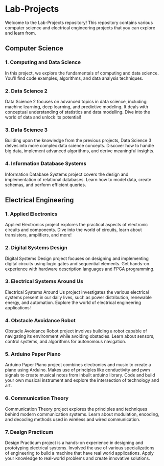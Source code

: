 # Lab-Projects

Welcome to the Lab-Projects repository! This repository contains various computer science and electrical engineering projects that you can explore and learn from.

## Computer Science

### 1. Computing and Data Science
In this project, we explore the fundamentals of computing and data science. You'll find code examples, algorithms, and data analysis techniques.

### 2. Data Science 2
Data Science 2 focuses on advanced topics in data science, including machine learning, deep learning, and predictive modeling. It deals with conceptual understanding of statistics and data modelling. Dive into the world of data and unlock its potential!

### 3. Data Science 3
Building upon the knowledge from the previous projects, Data Science 3 delves into more complex data science concepts. Discover how to handle big data, implement advanced algorithms, and derive meaningful insights.

### 4. Information Database Systems
Information Database Systems project covers the design and implementation of relational databases. Learn how to model data, create schemas, and perform efficient queries.

## Electrical Engineering

### 1. Applied Electronics
Applied Electronics project explores the practical aspects of electronic circuits and components. Dive into the world of circuits, learn about transistors, amplifiers, and more!

### 2. Digital Systems Design
Digital Systems Design project focuses on designing and implementing digital circuits using logic gates and sequential elements. Get hands-on experience with hardware description languages and FPGA programming.

### 3. Electrical Systems Around Us
Electrical Systems Around Us project investigates the various electrical systems present in our daily lives, such as power distribution, renewable energy, and automation. Explore the world of electrical engineering applications!

### 4. Obstacle Avoidance Robot
Obstacle Avoidance Robot project involves building a robot capable of navigating its environment while avoiding obstacles. Learn about sensors, control systems, and algorithms for autonomous navigation.

### 5. Arduino Paper Piano
Arduino Paper Piano project combines electronics and music to create a piano using Arduino. Makes use of principles like conductivity and pwm signals to create musical notes from inbuilt arduino library. Code and build your own musical instrument and explore the intersection of technology and art.

### 6. Communication Theory
Communication Theory project explores the principles and techniques behind modern communication systems. Learn about modulation, encoding, and decoding methods used in wireless and wired communication.

### 7. Design Practicum
Design Practicum project is a hands-on experience in designing and prototyping electrical systems. Involved the use of various specializations of engineering to build a machine that have real world applications. Apply your knowledge to real-world problems and create innovative solutions.

